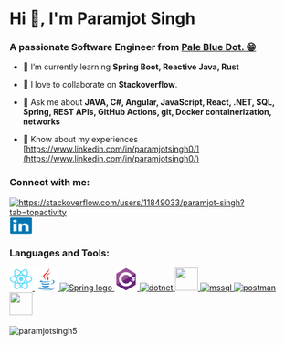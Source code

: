 <h1>Hi 👋, I'm Paramjot Singh</h1>
<h3>A passionate Software Engineer from <a href="https://en.wikipedia.org/wiki/Pale_Blue_Dot"><b>Pale Blue Dot.</b> 😁</a></h3>

- 🌱 I’m currently learning **Spring Boot, Reactive Java, Rust**

- 👯 I love to collaborate on **Stackoverflow**.

- 💬 Ask me about **JAVA, C#, Angular, JavaScript, React, .NET, SQL, Spring, REST APIs, GitHub Actions, git, Docker containerization, networks**

- 📄 Know about my experiences [https://www.linkedin.com/in/paramjotsingh0/](https://www.linkedin.com/in/paramjotsingh0/)

<h3 align="left">Connect with me:</h3>
<p align="left">
 <a href="https://stackoverflow.com/users/11849033/paramjot-singh?tab=topactivity" target="blank">
   <img align="center" src="https://raw.githubusercontent.com/rahuldkjain/github-profile-readme-generator/master/src/images/icons/Social/stack-overflow.svg" alt="https://stackoverflow.com/users/11849033/paramjot-singh?tab=topactivity" height="30" width="40" />
  </a>
  <a href="https://www.linkedin.com/in/paramjotsingh0/" target="blank">
   <img align="center" src="https://raw.githubusercontent.com/devicons/devicon/master/icons/linkedin/linkedin-original.svg" alt="https://www.linkedin.com/in/paramjotsingh0/" height="30" width="40" />
  </a>
</p>

<h3 align="left">Languages and Tools:</h3>
<p align="left"> 
 <a href="https://react.dev" target="_blank" rel="noreferrer"> 
    <img src="https://raw.githubusercontent.com/devicons/devicon/master/icons/react/react-original.svg" alt="React" width="40" height="40"/> 
  </a> 
  <a href="https://www.java.com" target="_blank" rel="noreferrer"> 
    <img src="https://raw.githubusercontent.com/devicons/devicon/master/icons/java/java-original.svg" alt="java" width="40" height="40"/> 
  </a> 
 <a href="https://spring.io/" target="_blank" rel="noreferrer">
  <img src ="https://user-images.githubusercontent.com/33158051/103925017-e7673b80-50e4-11eb-9379-ceb82e3f382c.png" alt="Spring logo" width="40" height="40" />
 </a>
  <a href="https://www.w3schools.com/cs/" target="_blank" rel="noreferrer"> 
    <img src="https://raw.githubusercontent.com/devicons/devicon/master/icons/csharp/csharp-original.svg" alt="csharp" width="40" height="40"/> 
  </a> 
  <a href="https://dotnet.microsoft.com/" target="_blank" rel="noreferrer"> 
    <img src="https://upload.wikimedia.org/wikipedia/commons/7/7d/Microsoft_.NET_logo.svg" alt="dotnet" width="40" height="40"/> 
  </a> 
  <a href="https://developer.mozilla.org/en-US/docs/Web/JavaScript" target="_blank" rel="noreferrer">     
     <img src="https://cdn.jsdelivr.net/gh/devicons/devicon/icons/javascript/javascript-original.svg"  width="40" height="40"/>           
  </a> 
  <a href="https://www.microsoft.com/en-us/sql-server" target="_blank" rel="noreferrer"> 
    <img src="https://www.svgrepo.com/show/303229/microsoft-sql-server-logo.svg" alt="mssql" width="40" height="40"/> 
  </a> 
  <a href="https://postman.com" target="_blank" rel="noreferrer"> 
    <img src="https://www.vectorlogo.zone/logos/getpostman/getpostman-icon.svg" alt="postman" width="40" height="40"/> 
  </a> 
  <a href="https://azure.microsoft.com/en-in/" target="_blank" rel="noreferrer">
     <img src="https://cdn.jsdelivr.net/gh/devicons/devicon/icons/azure/azure-original.svg"  width="40" height="40" />            
  </a>
</p>

<p>
  <img align="center" src="https://github-readme-stats.vercel.app/api/top-langs?username=paramjotsingh5&show_icons=true&locale=en&layout=compact" alt="paramjotsingh5" />
</p>

